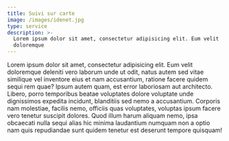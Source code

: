 ```yaml
---
title: Suivi sur carte
image: /images/idenet.jpg
type: service
description: >-
  Lorem ipsum dolor sit amet, consectetur adipisicing elit. Eum velit
  doloremque
---
```

Lorem ipsum dolor sit amet, consectetur adipisicing elit. Eum velit doloremque deleniti vero laborum unde ut odit, natus autem sed vitae similique vel inventore eius et nam accusantium, ratione facere quidem sequi rem quae? Ipsum autem quam, est error laboriosam aut architecto. Libero, porro temporibus beatae voluptates dolore voluptate unde dignissimos expedita incidunt, blanditiis sed nemo a accusantium. Corporis nam molestiae, facilis nemo, officiis quas voluptates, voluptas ipsum facere vero tenetur suscipit dolores. Quod illum harum aliquam nemo, ipsa obcaecati nulla sequi alias hic minima laudantium numquam non a optio nam quis repudiandae sunt quidem tenetur est deserunt tempore quisquam!
